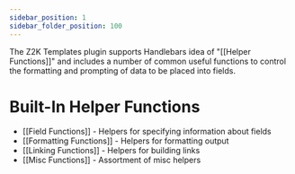 ```yaml
---
sidebar_position: 1
sidebar_folder_position: 100
---
```


The Z2K Templates plugin supports Handlebars idea of "[[Helper Functions]]" and includes a number of common useful functions to control the formatting and prompting of data to be placed into fields. 

# Built-In Helper Functions

- [[Field Functions]] - Helpers for specifying information about fields
- [[Formatting Functions]] - Helpers for formatting output
- [[Linking Functions]] - Helpers for building links
- [[Misc Functions]] - Assortment of misc helpers

